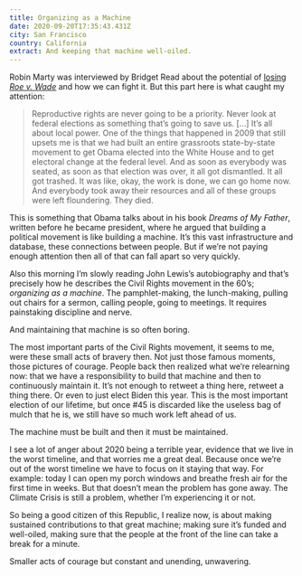 ```yaml
---
title: Organizing as a Machine
date: 2020-09-20T17:35:43.431Z
city: San Francisco
country: California
extract: And keeping that machine well-oiled.
---
```

Robin Marty was interviewed by Bridget Read about the potential of [losing _Roe v. Wade_](https://www.thecut.com/2020/09/ruth-bader-ginsburg-roe-v-wade-overturned-what-to-do.html) and how we can fight it. But this part here is what caught my attention:

> Reproductive rights are never going to be a priority. Never look at federal elections as something that’s going to save us. [...] It’s all about local power. One of the things that happened in 2009 that still upsets me is that we had built an entire grassroots state-by-state movement to get Obama elected into the White House and to get electoral change at the federal level. And as soon as everybody was seated, as soon as that election was over, it all got dismantled. It all got trashed. It was like, okay, the work is done, we can go home now. And everybody took away their resources and all of these groups were left floundering. They died. 

This is something that Obama talks about in his book _Dreams of My Father_, written before he became president, where he argued that building a political movement is like building a machine. It’s this vast infrastructure and database, these connections between people. But if we’re not paying enough attention then all of that can fall apart so very quickly. 

Also this morning I’m slowly reading John Lewis’s autobiography and that’s precisely how he describes the Civil Rights movement in the 60’s; _organizing as a machine_. The pamphlet-making, the lunch-making, pulling out chairs for a sermon, calling people, going to meetings. It requires painstaking discipline and nerve. 

And maintaining that machine is so often boring. 

The most important parts of the Civil Rights movement, it seems to me, were these small acts of bravery then. Not just those famous moments, those pictures of courage. People back then realized what we’re relearning now: that we have a responsibility to build that machine and then to continuously maintain it. It’s not enough to retweet a thing here, retweet a thing there. Or even to just elect Biden this year. This is the most important election of our lifetime, but once #45 is discarded like the useless bag of mulch that he is, we still have so much work left ahead of us. 

The machine must be built and then it must be maintained.

I see a lot of anger about 2020 being a terrible year, evidence that we live in the worst timeline, and that worries me a great deal. Because once we’re out of the worst timeline we have to focus on it staying that way. For example: today I can open my porch windows and breathe fresh air for the first time in weeks. But that doesn’t mean the problem has gone away. The Climate Crisis is still a problem, whether I’m experiencing it or not. 

So being a good citizen of this Republic, I realize now, is about making sustained contributions to that great machine; making sure it’s funded and well-oiled, making sure that the people at the front of the line can take a break for a minute. 

Smaller acts of courage but constant and unending, unwavering. 